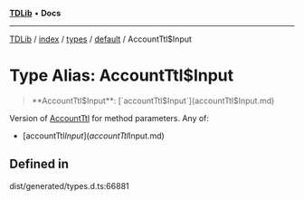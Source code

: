 [**TDLib**](../../../../../../README.md) • **Docs**

***

[TDLib](../../../../../../modules.md) / [index](../../../../../README.md) / [types](../../../README.md) / [default](../README.md) / AccountTtl$Input

# Type Alias: AccountTtl$Input

> **AccountTtl$Input**: [`accountTtl$Input`](accountTtl$Input.md)

Version of [AccountTtl](AccountTtl-1.md) for method parameters.
Any of:
- [accountTtl$Input](accountTtl$Input.md)

## Defined in

dist/generated/types.d.ts:66881
